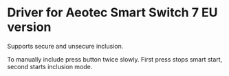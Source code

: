 # Driver for Aeotec Smart Switch 7 EU version

Supports secure and unsecure inclusion.

To manually include press button twice slowly. First press stops smart start, second starts inclusion mode.
